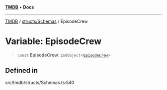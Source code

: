 [**TMDB**](../../../README.md) • **Docs**

***

[TMDB](../../../README.md) / [structs/Schemas](../README.md) / EpisodeCrew

# Variable: EpisodeCrew

> `const` **EpisodeCrew**: `ZodObject`\<[`EpisodeCrew`](../type-aliases/EpisodeCrew.md)\>

## Defined in

src/tmdb/structs/Schemas.ts:540
